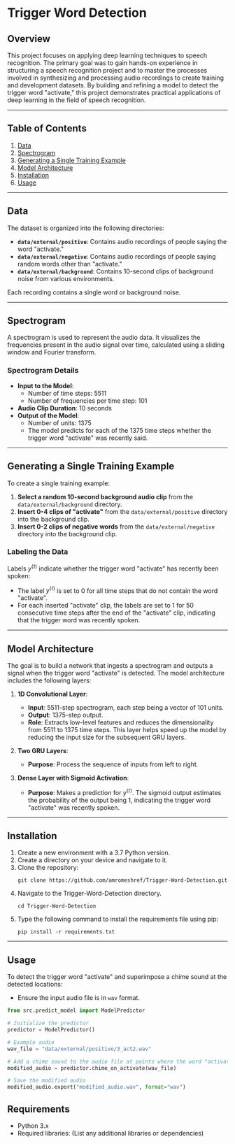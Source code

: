 # Trigger Word Detection

## Overview

This project focuses on applying deep learning techniques to speech recognition. The primary goal was to gain hands-on experience in structuring a speech recognition project and to master the processes involved in synthesizing and processing audio recordings to create training and development datasets. By building and refining a model to detect the trigger word "activate," this project demonstrates practical applications of deep learning in the field of speech recognition.

___

## Table of Contents
1. [Data](#data)
1. [Spectrogram](#spectrogram)
1. [Generating a Single Training Example](#generating-a-single-training-example)
1. [Model Architecture](#model-architecture)
1. [Installation](#installation)
1. [Usage](#usage)

___

## Data

The dataset is organized into the following directories:

- **`data/external/positive`**: Contains audio recordings of people saying the word "activate."
- **`data/external/negative`**: Contains audio recordings of people saying random words other than "activate."
- **`data/external/background`**: Contains 10-second clips of background noise from various environments.

Each recording contains a single word or background noise.

___

## Spectrogram

A spectrogram is used to represent the audio data. 
It visualizes the frequencies present in the audio signal over time, calculated using a sliding window and Fourier transform.

### Spectrogram Details

- **Input to the Model**:
  - Number of time steps: 5511
  - Number of frequencies per time step: 101
- **Audio Clip Duration**: 10 seconds
- **Output of the Model**:
  - Number of units: 1375
  - The model predicts for each of the 1375 time steps whether the trigger word "activate" was recently said.

___

## Generating a Single Training Example

To create a single training example:

1. **Select a random 10-second background audio clip** from the `data/external/background` directory.
2. **Insert 0-4 clips of "activate"** from the `data/external/positive` directory into the background clip.
3. **Insert 0-2 clips of negative words** from the `data/external/negative` directory into the background clip.

### Labeling the Data

Labels $y^{\langle t \rangle}$ indicate whether the trigger word "activate" has recently been spoken:

- The label $y^{\langle t \rangle}$ is set to 0 for all time steps that do not contain the word "activate".
- For each inserted "activate" clip, the labels are set to 1 for 50 consecutive time steps after the end of the "activate" clip, indicating that the trigger word was recently spoken.

___


## Model Architecture

The goal is to build a network that ingests a spectrogram and outputs a signal when the trigger word "activate" is detected. The model architecture includes the following layers:

1. **1D Convolutional Layer**:
   - **Input**: 5511-step spectrogram, each step being a vector of 101 units.
   - **Output**: 1375-step output.
   - **Role**: Extracts low-level features and reduces the dimensionality from 5511 to 1375 time steps. This layer helps speed up the model by reducing the input size for the subsequent GRU layers.

2. **Two GRU Layers**:
   - **Purpose**: Process the sequence of inputs from left to right.

3. **Dense Layer with Sigmoid Activation**:
   - **Purpose**: Makes a prediction for $y^{\langle t \rangle}$. The sigmoid output estimates the probability of the output being 1, indicating the trigger word "activate" was recently spoken.
  
___

## Installation

1. Create a new environment with a 3.7 Python version.
1. Create a directory on your device and navigate to it.
1. Clone the repository:
   ```
   git clone https://github.com/amromeshref/Trigger-Word-Detection.git
   ```
1. Navigate to the Trigger-Word-Detection directory.
   ```
   cd Trigger-Word-Detection
   ```
1. Type the following command to install the requirements file using pip:
    ```
    pip install -r requirements.txt
    ```
___

## Usage

To detect the trigger word "activate" and superimpose a chime sound at the detected locations:
- Ensure the input audio file is in `wav` format.
```python
from src.predict_model import ModelPredictor

# Initialize the predictor
predictor = ModelPredictor()

# Example audio 
wav_file = "data/external/positive/3_act2.wav"

# Add a chime sound to the audio file at points where the word "activate" is detected
modified_audio = predictor.chime_on_activate(wav_file)

# Save the modified audio
modified_audio.export("modified_audio.wav", format="wav")
```


## Requirements

- Python 3.x
- Required libraries: (List any additional libraries or dependencies)


